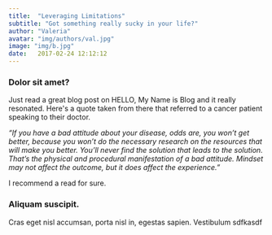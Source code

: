 ```yaml
---
title:  "Leveraging Limitations"
subtitle: "Got something really sucky in your life?"
author: "Valeria"
avatar: "img/authors/val.jpg"
image: "img/b.jpg"
date:   2017-02-24 12:12:12
---
```


### Dolor sit amet?
Just read a great blog post on HELLO, My Name is Blog and it really resonated. 
Here's a quote taken from there that referred to a cancer patient speaking to their doctor.   

*“If you have a bad attitude about your disease, odds are, you won’t get better­­, because you won’t do the necessary research on the resources that will make you better. You’ll never find the solution that leads to the solution. That’s the physical and procedural manifestation of a bad attitude. Mindset may not affect the outcome, but it does affect the experience.”*

I recommend a read for sure.

### Aliquam suscipit.
Cras eget nisl accumsan, porta nisl in, egestas sapien. Vestibulum sdfkasdf